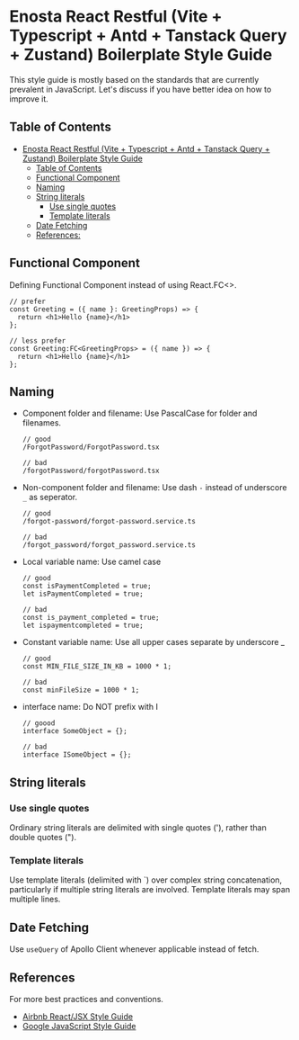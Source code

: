 # Enosta React Restful (Vite + Typescript + Antd + Tanstack Query + Zustand) Boilerplate Style Guide

This style guide is mostly based on the standards that are currently prevalent in JavaScript. Let's discuss if you have better idea on how to improve it.

## Table of Contents

- [Enosta React Restful (Vite + Typescript + Antd + Tanstack Query + Zustand) Boilerplate Style Guide](#linked-superadmin-development-style-guide)
  - [Table of Contents](#table-of-contents)
  - [Functional Component](#functional-component)
  - [Naming](#naming)
  - [String literals](#string-literals)
    - [Use single quotes](#use-single-quotes)
    - [Template literals](#template-literals)
  - [Date Fetching](#date-fetching)
  - [References:](#references)

## Functional Component

Defining Functional Component instead of using React.FC<>.

```
// prefer
const Greeting = ({ name }: GreetingProps) => {
  return <h1>Hello {name}</h1>
};

// less prefer
const Greeting:FC<GreetingProps> = ({ name }) => {
  return <h1>Hello {name}</h1>
};
```

## Naming

- Component folder and filename: Use PascalCase for folder and filenames.

  ```
  // good
  /ForgotPassword/ForgotPassword.tsx

  // bad
  /forgotPassword/forgotPassword.tsx
  ```

- Non-component folder and filename: Use dash `-` instead of underscore `_` as seperator.

  ```
  // good
  /forgot-password/forgot-password.service.ts

  // bad
  /forgot_password/forgot_password.service.ts
  ```

- Local variable name: Use camel case

  ```
  // good
  const isPaymentCompleted = true;
  let isPaymentCompleted = true;

  // bad
  const is_payment_completed = true;
  let ispaymentcompleted = true;
  ```

- Constant variable name: Use all upper cases separate by underscore \_

  ```
  // good
  const MIN_FILE_SIZE_IN_KB = 1000 * 1;

  // bad
  const minFileSize = 1000 * 1;
  ```

- interface name: Do NOT prefix with I

  ```
  // goood
  interface SomeObject = {};

  // bad
  interface ISomeObject = {};
  ```

## String literals

### Use single quotes

Ordinary string literals are delimited with single quotes ('), rather than double quotes (").

### Template literals

Use template literals (delimited with `) over complex string concatenation, particularly if multiple string literals are involved. Template literals may span multiple lines.

## Date Fetching

Use `useQuery` of Apollo Client whenever applicable instead of fetch.

## References

For more best practices and conventions.

- [Airbnb React/JSX Style Guide](https://airbnb.io/javascript/react/#basic-rules)
- [Google JavaScript Style Guide](https://google.github.io/styleguide/jsguide.html)
